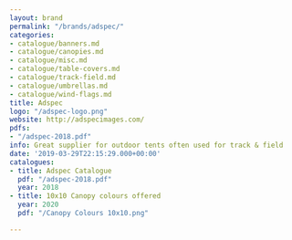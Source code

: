 ```yaml
---
layout: brand
permalink: "/brands/adspec/"
categories:
- catalogue/banners.md
- catalogue/canopies.md
- catalogue/misc.md
- catalogue/table-covers.md
- catalogue/track-field.md
- catalogue/umbrellas.md
- catalogue/wind-flags.md
title: Adspec
logo: "/adspec-logo.png"
website: http://adspecimages.com/
pdfs:
- "/adspec-2018.pdf"
info: Great supplier for outdoor tents often used for track & field
date: '2019-03-29T22:15:29.000+00:00'
catalogues:
- title: Adspec Catalogue
  pdf: "/adspec-2018.pdf"
  year: 2018
- title: 10x10 Canopy colours offered
  year: 2020
  pdf: "/Canopy Colours 10x10.png"

---
```

